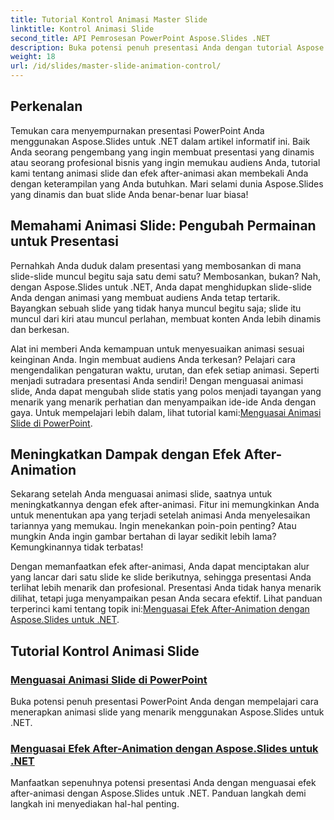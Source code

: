```yaml
---
title: Tutorial Kontrol Animasi Master Slide
linktitle: Kontrol Animasi Slide
second_title: API Pemrosesan PowerPoint Aspose.Slides .NET
description: Buka potensi penuh presentasi Anda dengan tutorial Aspose.Slides for .NET yang komprehensif yang mencakup animasi slide dan efek after-animasi.
weight: 18
url: /id/slides/master-slide-animation-control/
---
```

## Perkenalan

Temukan cara menyempurnakan presentasi PowerPoint Anda menggunakan Aspose.Slides untuk .NET dalam artikel informatif ini. Baik Anda seorang pengembang yang ingin membuat presentasi yang dinamis atau seorang profesional bisnis yang ingin memukau audiens Anda, tutorial kami tentang animasi slide dan efek after-animasi akan membekali Anda dengan keterampilan yang Anda butuhkan. Mari selami dunia Aspose.Slides yang dinamis dan buat slide Anda benar-benar luar biasa!


## Memahami Animasi Slide: Pengubah Permainan untuk Presentasi

Pernahkah Anda duduk dalam presentasi yang membosankan di mana slide-slide muncul begitu saja satu demi satu? Membosankan, bukan? Nah, dengan Aspose.Slides untuk .NET, Anda dapat menghidupkan slide-slide Anda dengan animasi yang membuat audiens Anda tetap tertarik. Bayangkan sebuah slide yang tidak hanya muncul begitu saja; slide itu muncul dari kiri atau muncul perlahan, membuat konten Anda lebih dinamis dan berkesan. 

Alat ini memberi Anda kemampuan untuk menyesuaikan animasi sesuai keinginan Anda. Ingin membuat audiens Anda terkesan? Pelajari cara mengendalikan pengaturan waktu, urutan, dan efek setiap animasi. Seperti menjadi sutradara presentasi Anda sendiri! Dengan menguasai animasi slide, Anda dapat mengubah slide statis yang polos menjadi tayangan yang menarik yang menarik perhatian dan menyampaikan ide-ide Anda dengan gaya. Untuk mempelajari lebih dalam, lihat tutorial kami:[Menguasai Animasi Slide di PowerPoint](./slide-animation-in-power-point/).

## Meningkatkan Dampak dengan Efek After-Animation

Sekarang setelah Anda menguasai animasi slide, saatnya untuk meningkatkannya dengan efek after-animasi. Fitur ini memungkinkan Anda untuk menentukan apa yang terjadi setelah animasi Anda menyelesaikan tariannya yang memukau. Ingin menekankan poin-poin penting? Atau mungkin Anda ingin gambar bertahan di layar sedikit lebih lama? Kemungkinannya tidak terbatas!

Dengan memanfaatkan efek after-animasi, Anda dapat menciptakan alur yang lancar dari satu slide ke slide berikutnya, sehingga presentasi Anda terlihat lebih menarik dan profesional. Presentasi Anda tidak hanya menarik dilihat, tetapi juga menyampaikan pesan Anda secara efektif. Lihat panduan terperinci kami tentang topik ini:[Menguasai Efek After-Animation dengan Aspose.Slides untuk .NET](./control-after-animation-effects/). 

## Tutorial Kontrol Animasi Slide
### [Menguasai Animasi Slide di PowerPoint](./slide-animation-in-power-point/)
Buka potensi penuh presentasi PowerPoint Anda dengan mempelajari cara menerapkan animasi slide yang menarik menggunakan Aspose.Slides untuk .NET.
### [Menguasai Efek After-Animation dengan Aspose.Slides untuk .NET](./control-after-animation-effects/)
Manfaatkan sepenuhnya potensi presentasi Anda dengan menguasai efek after-animasi dengan Aspose.Slides untuk .NET. Panduan langkah demi langkah ini menyediakan hal-hal penting.